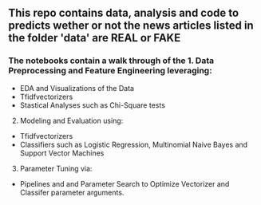 ## This repo contains data, analysis and code to predicts wether or not the news articles listed in the folder 'data' are REAL or FAKE

### The notebooks contain a walk through of the 1. Data Preprocessing and Feature Engineering leveraging:
 - EDA and Visualizations of the Data
 - Tfidfvectorizers
 - Stastical Analyses such as Chi-Square tests

2. Modeling and Evaluation using:
- Tfidfvectorizers
- Classifiers such as Logistic Regression, Multinomial Naive Bayes and Support Vector Machines

3. Parameter Tuning via:
- Pipelines and and Parameter Search to Optimize Vectorizer and Classifer parameter arguments.
